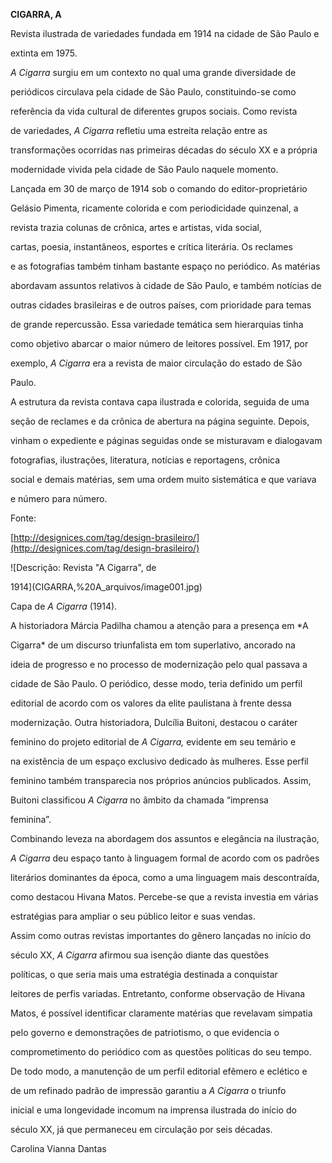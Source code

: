 **CIGARRA, A**



Revista ilustrada de variedades fundada em 1914 na cidade de São Paulo e

extinta em 1975.



*A Cigarra* surgiu em um contexto no qual uma grande diversidade de

periódicos circulava pela cidade de São Paulo, constituindo-se como

referência da vida cultural de diferentes grupos sociais. Como revista

de variedades, *A Cigarra* refletiu uma estreita relação entre as

transformações ocorridas nas primeiras décadas do século XX e a própria

modernidade vivida pela cidade de São Paulo naquele momento.



Lançada em 30 de março de 1914 sob o comando do editor-proprietário

Gelásio Pimenta, ricamente colorida e com periodicidade quinzenal, a

revista trazia colunas de crônica, artes e artistas, vida social,

cartas, poesia, instantâneos, esportes e crítica literária. Os reclames

e as fotografias também tinham bastante espaço no periódico. As matérias

abordavam assuntos relativos à cidade de São Paulo, e também notícias de

outras cidades brasileiras e de outros países, com prioridade para temas

de grande repercussão. Essa variedade temática sem hierarquias tinha

como objetivo abarcar o maior número de leitores possível. Em 1917, por

exemplo, *A Cigarra* era a revista de maior circulação do estado de São

Paulo.



A estrutura da revista contava capa ilustrada e colorida, seguida de uma

seção de reclames e da crônica de abertura na página seguinte. Depois,

vinham o expediente e páginas seguidas onde se misturavam e dialogavam

fotografias, ilustrações, literatura, notícias e reportagens, crônica

social e demais matérias, sem uma ordem muito sistemática e que variava

e número para número.



Fonte:

[http://designices.com/tag/design-brasileiro/](http://designices.com/tag/design-brasileiro/)



![Descrição: Revista "A Cigarra", de

1914](CIGARRA,%20A_arquivos/image001.jpg)



Capa de *A Cigarra* (1914).



A historiadora Márcia Padilha chamou a atenção para a presença em *A

Cigarra* de um discurso triunfalista em tom superlativo, ancorado na

ideia de progresso e no processo de modernização pelo qual passava a

cidade de São Paulo. O periódico, desse modo, teria definido um perfil

editorial de acordo com os valores da elite paulistana à frente dessa

modernização. Outra historiadora, Dulcília Buitoni, destacou o caráter

feminino do projeto editorial de *A Cigarra,* evidente em seu temário e

na existência de um espaço exclusivo dedicado às mulheres. Esse perfil

feminino também transparecia nos próprios anúncios publicados. Assim,

Buitoni classificou *A Cigarra* no âmbito da chamada “imprensa

feminina”.



Combinando leveza na abordagem dos assuntos e elegância na ilustração,

*A Cigarra* deu espaço tanto à linguagem formal de acordo com os padrões

literários dominantes da época, como a uma linguagem mais descontraída,

como destacou Hivana Matos. Percebe-se que a revista investia em várias

estratégias para ampliar o seu público leitor e suas vendas.



Assim como outras revistas importantes do gênero lançadas no início do

século XX, *A Cigarra* afirmou sua isenção diante das questões

políticas, o que seria mais uma estratégia destinada a conquistar

leitores de perfis variadas. Entretanto, conforme observação de Hivana

Matos, é possível identificar claramente matérias que revelavam simpatia

pelo governo e demonstrações de patriotismo, o que evidencia o

comprometimento do periódico com as questões políticas do seu tempo.



De todo modo, a manutenção de um perfil editorial efêmero e eclético e

de um refinado padrão de impressão garantiu a *A Cigarra* o triunfo

inicial e uma longevidade incomum na imprensa ilustrada do início do

século XX, já que permaneceu em circulação por seis décadas.



Carolina Vianna Dantas



